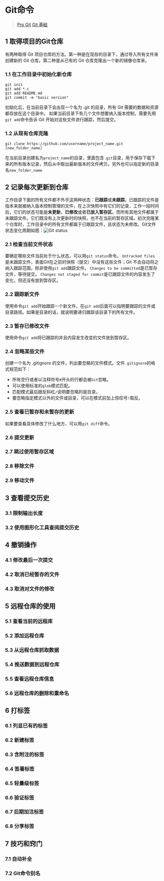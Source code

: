 # Git命令

> [Pro Git](http://git-scm.com/book/zh/v1)
> [Git 基础](http://blog.csdn.net/chun799/article/details/9095635)

## 1 取得项目的Git仓库  
有两种取得 Git 项目仓库的方法。第一种是在现存的目录下，通过导入所有文件来创建新的 Git 仓库。第二种是从已有的 Git 仓库克隆出一个新的镜像仓库来。

### 1.1 在工作目录中初始化新仓库  
```
git init
git add *.c
git add README.md
git commit -m "basic version"
```
初始化后，在当前目录下会出现一个名为 .git 的目录，所有 Git 需要的数据和资源都存放在这个目录中。
如果当前目录下有几个文件想要纳入版本控制，需要先用`git add`命令告诉 Git 开始对这些文件进行跟踪，然后提交。

### 1.2 从现有仓库克隆  
```
git clone https://github.com/username/project_name.git [new_folder_name]
```
在当前目录创建名为`project_name`的目录，里面包含`.git`目录，用于保存下载下来的所有版本记录，然后从中取出最新版本的文件拷贝。另外也可以指定新的目录名`new_folder_name`

## 2 记录每次更新到仓库  
工作目录下面的所有文件都不外乎这两种状态：**已跟踪**或**未跟踪**。已跟踪的文件是指本来就被纳入版本控制管理的文件，在上次快照中有它们的记录，工作一段时间后，它们的状态可能是**未更新**，**已修改**或者**已放入暂存区**。而所有其他文件都属于未跟踪文件。它们既没有上次更新时的快照，也不在当前的暂存区域。初次克隆某个仓库时，工作目录中的所有文件都属于已跟踪文件，且状态为未修改。Git文件状态变化周期如图：![Git status](http://git-scm.com/figures/18333fig0201-tn.png)  

### 2.1 检查当前文件状态
要确定哪些文件当前处于什么状态，可以用`git status`命令。
`Untracked files`是未跟踪文件，表面Git在之前的快照（提交）中没有这些文件；Git 不会自动将之纳入跟踪范围，除非使用`git add`跟踪文件。
`Changes to be committed`是已暂存文件，等待提交。
`Changes not staged for commit`是已跟踪文件的内容发生了变化，但还没有放到暂存区。

### 2.2 跟踪新文件
使用命令`git add`开始跟踪一个新文件。在`git add`后面可以指明要跟踪的文件或目录路径。如果是目录的话，就说明要递归跟踪该目录下的所有文件。

### 2.3 暂存已修改文件
使用命令`git add`将已跟踪的并且内容发生改变的文件放到暂存区。

### 2.4 忽略某些文件
创建一个名为 .gitignore 的文件，列出要忽略的文件模式。文件`.gitignore`的格式规范如下：
* 所有空行或者以注释符号`#`开头的行都会被`Git`忽略。
* 可以使用标准的`glob`模式匹配。
* 匹配模式最后跟反斜杠`/`说明要忽略的是目录。
* 要忽略指定模式以外的文件或目录，可以在模式前加上惊叹号`!`取反。

### 2.5 查看已暂存和未暂存的更新
如果要查看具体修改了什么地方，可以用`git diff`命令。

### 2.6 提交更新

### 2.7 跳过使用暂存区域

### 2.8 移除文件

### 2.9 移动文件

## 3 查看提交历史

### 3.1 限制输出长度

### 3.2 使用图形化工具查阅提交历史

## 4 撤销操作

### 4.1 修改最后一次提交

### 4.2 取消已经暂存的文件

### 4.3 取消对文件的修改

## 5 远程仓库的使用

### 5.1 查看当前的远程库

### 5.2 添加远程仓库

### 5.3 从远程仓库抓取数据

### 5.4 推送数据到远程仓库

### 5.5 查看远程仓库信息

### 5.6 远程仓库的删除和重命名

## 6 打标签

### 6.1 列显已有的标签

### 6.2 新建标签

### 6.3 含附注的标签

### 6.4 签署标签

### 6.5 轻量级标签

### 6.6 验证标签

### 6.7 后期加注标签

### 6.8 分享标签

## 7 技巧和窍门

### 7.1 自动补全

### 7.2 Git命令别名